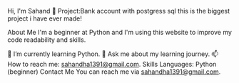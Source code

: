 Hi, I'm Sahand 👋
Project:Bank account with postgress sql
this is the biggest project i have ever made!

About Me
I'm a beginner at Python and I'm using this website to improve my code readability and skills.

🌱 I’m currently learning Python.
💬 Ask me about my learning journey.
📫 How to reach me: sahandha1391@gmail.com.
Skills
Languages: Python (beginner)
Contact Me
You can reach me via sahandha1391@gmail.com.
